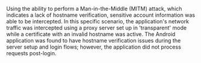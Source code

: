 Using the ability to perform a Man-in-the-Middle (MITM) attack, which indicates a lack of hostname verification, sensitive account information was able to be intercepted. In this specific scenario, the application's network traffic was intercepted using a proxy server set up in 'transparent' mode while a certificate with an invalid hostname was active. The Android application was found to have hostname verification issues during the server setup and login flows; however, the application did not process requests post-login.